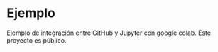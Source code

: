 # Ejemplo

Ejemplo de integración entre GitHub y Jupyter con google colab. Este proyecto es público.
